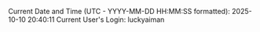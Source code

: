 Current Date and Time (UTC - YYYY-MM-DD HH:MM:SS formatted): 2025-10-10 20:40:11
Current User's Login: luckyaiman
